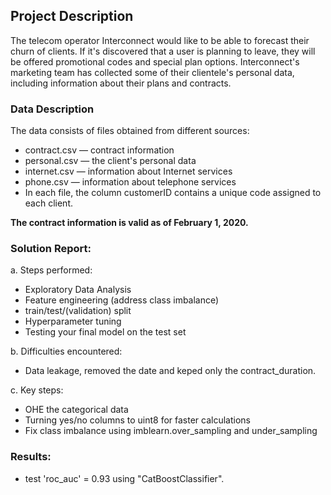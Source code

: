 ## Project Description
The telecom operator Interconnect would like to be able to forecast their churn of clients. 
If it's discovered that a user is planning to leave, they will be offered promotional codes and special plan options. 
Interconnect's marketing team has collected some of their clientele's personal data, 
including information about their plans and contracts.

### Data Description
The data consists of files obtained from different sources:

* contract.csv — contract information
* personal.csv — the client's personal data
* internet.csv — information about Internet services
* phone.csv — information about telephone services
* In each file, the column customerID contains a unique code assigned to each client.

**The contract information is valid as of February 1, 2020.**

### Solution Report:
a. Steps performed:
- Exploratory Data Analysis
- Feature engineering (address class imbalance)
- train/test/(validation) split
- Hyperparameter tuning
- Testing your final model on the test set

b. Difficulties encountered:
- Data leakage, removed the date and keped only the contract_duration.

c. Key steps:
- OHE the categorical data
- Turning yes/no columns to uint8 for faster calculations
- Fix class imbalance using imblearn.over_sampling and under_sampling

### Results:
- test 'roc_auc' = 0.93 using "CatBoostClassifier".
